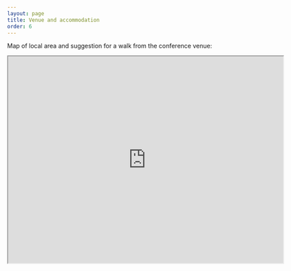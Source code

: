 ```yaml
---
layout: page
title: Venue and accommodation
order: 6
---
```


Map of local area and suggestion for a walk from the conference venue:

<iframe src="https://maps.app.goo.gl/3i42wjeLpqR7BbYGA" width="640" height="480"></iframe>
